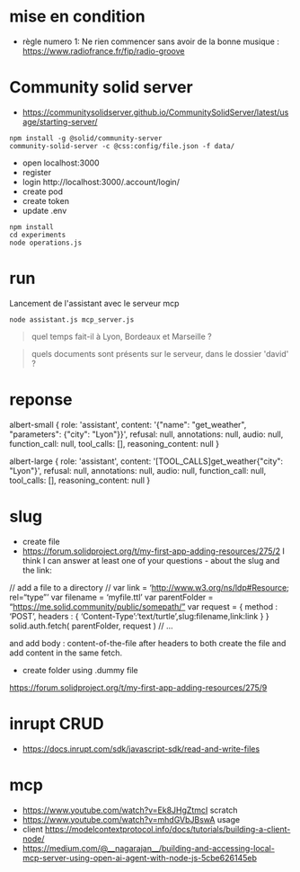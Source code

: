 # mise en condition
- règle numero 1: Ne rien commencer sans avoir de la bonne musique : https://www.radiofrance.fr/fip/radio-groove

# Community solid server
- https://communitysolidserver.github.io/CommunitySolidServer/latest/usage/starting-server/

```
npm install -g @solid/community-server
community-solid-server -c @css:config/file.json -f data/

```
- open localhost:3000
- register
- login http://localhost:3000/.account/login/
- create pod
- create token
- update .env

```
npm install
cd experiments
node operations.js
```



# run
Lancement de l'assistant avec le serveur mcp

`node assistant.js mcp_server.js`

> quel temps fait-il à Lyon, Bordeaux et Marseille ?

> quels documents sont présents sur le serveur, dans le dossier 'david' ?

# reponse 
albert-small
{
  role: 'assistant',
  content: '{"name": "get_weather", "parameters": {"city": "Lyon"}}',
  refusal: null,
  annotations: null,
  audio: null,
  function_call: null,
  tool_calls: [],
  reasoning_content: null
}

albert-large
{
  role: 'assistant',
  content: '[TOOL_CALLS]get_weather{"city": "Lyon"}',
  refusal: null,
  annotations: null,
  audio: null,
  function_call: null,
  tool_calls: [],
  reasoning_content: null
}


# slug
- create file
- https://forum.solidproject.org/t/my-first-app-adding-resources/275/2
I think I can answer at least one of your questions - about the slug and the link:

// add a file to a directory
//
var link = ‘http://www.w3.org/ns/ldp#Resource; rel=“type”’
var filename = ‘myfile.ttl’
var parentFolder = “https://me.solid.community/public/somepath/”
var request = {
method : ‘POST’,
headers : { ‘Content-Type’:‘text/turtle’,slug:filename,link:link }
}
solid.auth.fetch( parentFolder, request ) // …

and add body : content-of-the-file after headers to both create the file and add content in the same fetch.

- create folder using .dummy file

https://forum.solidproject.org/t/my-first-app-adding-resources/275/9

# inrupt CRUD
- https://docs.inrupt.com/sdk/javascript-sdk/read-and-write-files

# mcp
- https://www.youtube.com/watch?v=Ek8JHgZtmcI scratch
- https://www.youtube.com/watch?v=mhdGVbJBswA usage
- client https://modelcontextprotocol.info/docs/tutorials/building-a-client-node/
- https://medium.com/@__nagarajan__/building-and-accessing-local-mcp-server-using-open-ai-agent-with-node-js-5cbe626145eb
